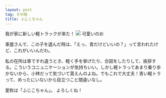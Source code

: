 ```yaml
---
layout: post
tag: その他
title: ふじこちゃん
---
```



我が家に新しい軽トラックが来た！
<img src="https://kobapan.com/f/11096090323_78bdfd0939.jpg">
可愛いのお


車屋さんで、この子を選んだ時は、「えっ、青だけどいいの？」って言われたけど、これがいいんだわ。


私の在所は車ですれ違うとき、軽く手を挙げたり、合図をしたりして、挨拶する。こういうコニュニケーションが気持ちいい。しかし軽トラってあまり乗り歩かないから、小林だって気づいて貰えんのよね。でもこれで大丈夫！青い軽トラって、めったにいないから目立つこと間違いなし。


愛称は「ふじこちゃん」。
よろしくね！


　
